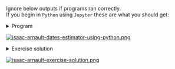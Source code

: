 Ignore below outputs if programs ran correctly.<br>
If you begin in `Python` using `Jupyter` these are what you should get:

<details><summary>Program</summary>
<p>
  
```python
# Full program
import pandas as pd

def allfridays(year):
    return pd.date_range(start=str(year), end=str(year+1),
                         freq='W-FRI').strftime('%m/%d/%Y').tolist()
allfridays(2019)[:52]
```

</p>
</details>

[![isaac-arnault-dates-estimator-using-python.png](https://i.postimg.cc/h4pFg5Y8/isaac-arnault-dates-estimator-using-python.png)](https://postimg.cc/8sJXmtNs)

<details><summary>Exercise solution </summary>
<p>
  
```python
# Full program
import datetime

date = datetime.datetime.now()
date.year
date.month
weekNumber = date.today().isocalendar()[1]
date.day

print(date)
print(date.year)
print(date.month)
print(weekNumber)
print(date.day)
```

</p>
</details>

[![isaac-arnault-exercise-solution.png](https://i.postimg.cc/C17y6PDK/isaac-arnault-exercise-solution.png)](https://postimg.cc/MMnrnY9k)
